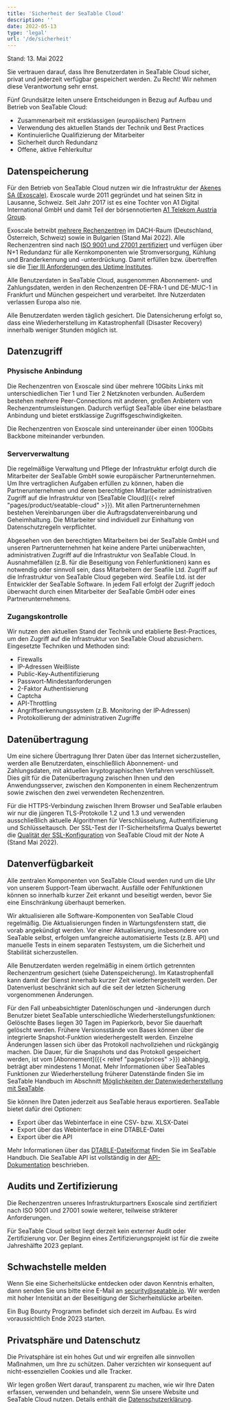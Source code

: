 ```yaml
---
title: 'Sicherheit der SeaTable Cloud'
description: ''
date: 2022-05-13
type: 'legal'
url: '/de/sicherheit'
---
```


Stand: 13. Mai 2022

Sie vertrauen darauf, dass Ihre Benutzerdaten in SeaTable Cloud sicher, privat und jederzeit verfügbar gespeichert werden. Zu Recht! Wir nehmen diese Verantwortung sehr ernst.

Fünf Grundsätze leiten unsere Entscheidungen in Bezug auf Aufbau und Betrieb von SeaTable Cloud:

- Zusammenarbeit mit erstklassigen (europäischen) Partnern
- Verwendung des aktuellen Stands der Technik und Best Practices
- Kontinuierliche Qualifizierung der Mitarbeiter
- Sicherheit durch Redundanz
- Offene, aktive Fehlerkultur

## Datenspeicherung

Für den Betrieb von SeaTable Cloud nutzen wir die Infrastruktur der [Akenes SA (Exoscale)](https://www.exoscale.com/). Exoscale wurde 2011 gegründet und hat seinen Sitz in Lausanne, Schweiz. Seit Jahr 2017 ist es eine Tochter von A1 Digital International GmbH und damit Teil der börsennotierten [A1 Telekom Austria Group](https://www.a1.group/de/home).

Exoscale betreibt [mehrere Rechenzentren](https://www.exoscale.com/datacenters/) im DACH-Raum (Deutschland, Österreich, Schweiz) sowie in Bulgarien (Stand Mai 2022). Alle Rechenzentren sind nach [ISO 9001 und 27001 zertifiziert](https://www.exoscale.com/compliance/) und verfügen über N+1 Redundanz für alle Kernkomponenten wie Stromversorgung, Kühlung und Branderkennung und -unterdrückung. Damit erfüllen bzw. übertreffen sie die [Tier III Anforderungen des Uptime Institutes](https://uptimeinstitute.com/tiers).

Alle Benutzerdaten in SeaTable Cloud, ausgenommen Abonnement- und Zahlungsdaten, werden in den Rechenzentren DE-FRA-1 und DE-MUC-1 in Frankfurt und München gespeichert und verarbeitet. Ihre Nutzerdaten verlassen Europa also nie.

Alle Benutzerdaten werden täglich gesichert. Die Datensicherung erfolgt so, dass eine Wiederherstellung im Katastrophenfall (Disaster Recovery) innerhalb weniger Stunden möglich ist.

## Datenzugriff

### Physische Anbindung

Die Rechenzentren von Exoscale sind über mehrere 10Gbits Links mit unterschiedlichen Tier 1 und Tier 2 Netzknoten verbunden. Außerdem bestehen mehrere Peer-Connections mit anderen, großen Anbietern von Rechenzentrumsleistungen. Dadurch verfügt SeaTable über eine belastbare Anbindung und bietet erstklassige Zugriffsgeschwindigkeiten.

Die Rechenzentren von Exoscale sind untereinander über einen 100Gbits Backbone miteinander verbunden.

### Serververwaltung

Die regelmäßige Verwaltung und Pflege der Infrastruktur erfolgt durch die Mitarbeiter der SeaTable GmbH sowie europäischer Partnerunternehmen. Um Ihre vertraglichen Aufgaben erfüllen zu können, haben die Partnerunternehmen und deren berechtigten Mitarbeiter administrativen Zugriff auf die Infrastruktur von [SeaTable Cloud]({{< relref "pages/product/seatable-cloud" >}}). Mit allen Partnerunternehmen bestehen Vereinbarungen über die Auftragsdatenvereinbarung und Geheimhaltung. Die Mitarbeiter sind individuell zur Einhaltung von Datenschutzregeln verpflichtet.

Abgesehen von den berechtigten Mitarbeitern bei der SeaTable GmbH und unseren Partnerunternehmen hat keine andere Partei unüberwachten, administrativen Zugriff auf die Infrastruktur von SeaTable Cloud. In Ausnahmefällen (z.B. für die Beseitigung von Fehlerfunktionen) kann es notwendig oder sinnvoll sein, dass Mitarbeitern der Seafile Ltd. Zugriff auf die Infrastruktur von SeaTable Cloud gegeben wird. Seafile Ltd. ist der Entwickler der SeaTable Software. In jedem Fall erfolgt der Zugriff jedoch überwacht durch einen Mitarbeiter der SeaTable GmbH oder eines Partnerunternehmens.

### Zugangskontrolle

Wir nutzen den aktuellen Stand der Technik und etablierte Best-Practices, um den Zugriff auf die Infrastruktur von SeaTable Cloud abzusichern. Eingesetzte Techniken und Methoden sind:

- Firewalls
- IP-Adressen Weißliste
- Public-Key-Authentifizierung
- Passwort-Mindestanforderungen
- 2-Faktor Authentisierung
- Captcha
- API-Throttling
- Angriffserkennungssystem (z.B. Monitoring der IP-Adressen)
- Protokollierung der administrativen Zugriffe

## Datenübertragung

Um eine sichere Übertragung Ihrer Daten über das Internet sicherzustellen, werden alle Benutzerdaten, einschließlich Abonnement- und Zahlungsdaten, mit aktuellen kryptographischen Verfahren verschlüsselt. Dies gilt für die Datenübertragung zwischen Ihnen und den Anwendungsserver, zwischen den Komponenten in einem Rechenzentrum sowie zwischen den zwei verwendeten Rechenzentren.

Für die HTTPS-Verbindung zwischen Ihrem Browser und SeaTable erlauben wir nur die jüngeren TLS-Protokolle 1.2 und 1.3 und verwenden ausschließlich aktuelle Algorithmen für Verschlüsselung, Authentifizierung und Schlüsseltausch. Der SSL-Test der IT-Sicherheitsfirma Qualys bewertet die [Qualität der SSL-Konfiguration](https://www.ssllabs.com/ssltest/) von SeaTable Cloud mit der Note A (Stand Mai 2022).

## Datenverfügbarkeit

Alle zentralen Komponenten von SeaTable Cloud werden rund um die Uhr von unserem Support-Team überwacht. Ausfälle oder Fehlfunktionen können so innerhalb kurzer Zeit erkannt und beseitigt werden, bevor Sie eine Einschränkung überhaupt bemerken.

Wir aktualisieren alle Software-Komponenten von SeaTable Cloud regelmäßig. Die Aktualisierungen finden in Wartungsfenstern statt, die vorab angekündigt werden. Vor einer Aktualisierung, insbesondere von SeaTable selbst, erfolgen umfangreiche automatisierte Tests (z.B. API) und manuelle Tests in einem separaten Testsystem, um die Sicherheit und Stabilität sicherzustellen.

Alle Benutzerdaten werden regelmäßig in einem örtlich getrennten Rechenzentrum gesichert (siehe Datenspeicherung). Im Katastrophenfall kann damit der Dienst innerhalb kurzer Zeit wiederhergestellt werden. Der Datenverlust beschränkt sich auf die seit der letzten Sicherung vorgenommenen Änderungen.

Für den Fall unbeabsichtigter Datenlöschungen und -änderungen durch Benutzer bietet SeaTable unterschiedliche Wiederherstellungsfunktionen: Gelöschte Bases liegen 30 Tagen im Papierkorb, bevor Sie dauerhaft gelöscht werden. Frühere Versionsstände von Bases können über die integrierte Snapshot-Funktion wiederhergestellt werden. Einzelne Änderungen lassen sich über das Protokoll nachvollziehen und rückgängig machen. Die Dauer, für die Snapshots und das Protokoll gespeichert werden, ist vom [Abonnement]({{< relref "pages/prices" >}}) abhängig, beträgt aber mindestens 1 Monat. Mehr Informationen über SeaTables Funktionen zur Wiederherstellung früherer Datenstände finden Sie im SeaTable Handbuch im Abschnitt [Möglichkeiten der Datenwiederherstellung mit SeaTable](https://seatable.io/docs/historie-und-versionen/moeglichkeiten-der-datenwiederherstellung/).

Sie können Ihre Daten jederzeit aus SeaTable heraus exportieren. SeaTable bietet dafür drei Optionen:

- Export über das Webinterface in eine CSV- bzw. XLSX-Datei
- Export über das Webinterface in eine DTABLE-Datei
- Export über die API

Mehr Informationen über das [DTABLE-Dateiformat](https://seatable.io/docs/handbuch/expertenwissen/dtable-dateiformat/) finden Sie im SeaTable Handbuch. Die SeaTable API ist vollständig in der [API-Dokumentation](https://api.seatable.io/) beschrieben.

## Audits und Zertifizierung

Die Rechenzentren unseres Infrastrukturpartners Exoscale sind zertifiziert nach ISO 9001 und 27001 sowie weiterer, teilweise strikterer Anforderungen.

Für SeaTable Cloud selbst liegt derzeit kein externer Audit oder Zertifizierung vor. Der Beginn eines Zertifizierungsprojekt ist für die zweite Jahreshälfte 2023 geplant.

## Schwachstelle melden

Wenn Sie eine Sicherheitslücke entdecken oder davon Kenntnis erhalten, dann senden Sie uns bitte eine E-Mail an [security@seatable.io](mailto:security@seatable.io). Wir werden mit hoher Intensität an der Beseitigung der Sicherheitslücke arbeiten.

Ein Bug Bounty Programm befindet sich derzeit im Aufbau. Es wird voraussichtlich Ende 2023 starten.

## Privatsphäre und Datenschutz

Die Privatsphäre ist ein hohes Gut und wir ergreifen alle sinnvollen Maßnahmen, um Ihre zu schützen. Daher verzichten wir konsequent auf nicht-essenziellen Cookies und alle Tracker.

Wir legen großen Wert darauf, transparent zu machen, wie wir Ihre Daten erfassen, verwenden und behandeln, wenn Sie unsere Website und SeaTable Cloud nutzen. Details enthält die [Datenschutzerklärung](https://seatable.io/datenschutz).
